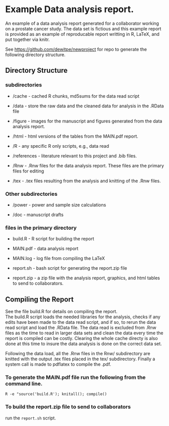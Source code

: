 # Example Data analysis report.

An example of a data analysis report generated for a collaborator working on a
prostate cancer study.  The data set is fictious and this example report is
provided as an example of reproducable report writting in R, LaTeX, and put
together via knitr.

See <a> https://github.com/dewitpe/newproject </a> for repo to generate the
following directory structure.

## Directory Structure

### subdirectories
* /cache - cached R chunks, md5sums for the data read script

* /data  - store the raw data and the cleaned data for analysis in the .RData file

* /figure - images for the manuscript and figures generated from the data analysis report.

* /html   - html versions of the tables from the MAIN.pdf report.

* /R      - any specific R only scripts, e.g., data read

* /references - literature relevant to this project and .bib files.

* /Rnw    - .Rnw files for the data analysis report.  These files are the primary files for editing

* /tex    - .tex files resulting from the analysis and knitting of the .Rnw files.

### Other subdirectories 
* /power  - power and sample size calculations

* /doc    - manuscript drafts

### files in the primary directory
* build.R - R script for building the report

* MAIN.pdf - data analysis report

* MAIN.log - log file from compiling the LaTeX

* report.sh - bash script for generating the report.zip file

* report.zip - a zip file with the analysis report, graphics, and html tables to
send to collaborators.

## Compiling the Report

See the file build.R for details on compiling the report.  
The build.R script loads the needed libraries for the analysis, checks if any
edits have been made to the data read script, and if so, to rerun the data read
script and load the .RData file.  The data read is excluded from .Rnw files as
the time to read in larger data sets and clean the data every time the report is
compiled can be costly.  Clearing the whole cache directy is also done at this
time to insure the data analysis is done on the correct data set.

Following the data load, all the .Rnw files in the Rnw/ subdirectory are knitted
with the output .tex files placed in the tex/ subdirectory.  Finally a system
call is made to pdflatex to compile the .pdf.



### To generate the MAIN.pdf file run the following from the command line.

`R -e "source('build.R'); knitall(); compile()`

### To build the report.zip file to send to collaborators 
run the `report.sh` script.

